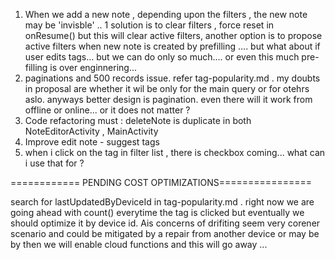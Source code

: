 1. When we add a new note , depending upon the filters , the new note may be 'invisble' .. 1 solution is to clear filters , force reset in onResume() but this will clear active filters, another option is to propose active filters when new note is created by prefilling .... but what about if user edits tags... but we can do only so much.... or even this much pre-filling is over enginnering... 
3. paginations and 500 records issue. refer tag-popularity.md . my doubts in proposal are whether it wil be only for the main query or for otehrs aslo. anyways better design is pagination. even there will it work from offline or online... or it does not matter ?
5. Code refactoring must : deleteNote is duplicate in both NoteEditorActivity , MainActivity
6. Improve edit note - suggest tags
7. when i click on the tag in filter list , there is checkbox coming... what can i use that for ?




============ PENDING COST OPTIMIZATIONS================

search for lastUpdatedByDeviceId in tag-popularity.md . right now we are going ahead with count() everytime the tag is clicked but eventually we should optimize it by device id. Ais concerns of drifiting seem very corener scenario and could be mitigated by a repair from another device or  may be by then we will enable cloud functions and this will go away ... 
